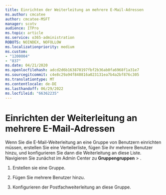 ```yaml
---
title: Einrichten der Weiterleitung an mehrere E-Mail-Adressen
ms.author: cmcatee
author: cmcatee-MSFT
manager: scotv
audience: ITPro
ms.topic: article
ms.service: o365-administration
ROBOTS: NOINDEX, NOFOLLOW
ms.localizationpriority: medium
ms.custom:
- "1200004"
- "837"
ms.date: 04/21/2020
ms.openlocfilehash: adcd2d6b163870197fbf2b36ab0fa6968f1a31e7
ms.sourcegitcommit: c4e8c29a94f840816a023131ea7b4a2bf876c305
ms.translationtype: MT
ms.contentlocale: de-DE
ms.lasthandoff: 06/29/2022
ms.locfileid: "66362235"
---
```

# <a name="setting-up-forwarding-to-multiple-email-addresses"></a>Einrichten der Weiterleitung an mehrere E-Mail-Adressen

Wenn Sie die E-Mail-Weiterleitung an eine Gruppe von Benutzern einrichten müssen, erstellen Sie eine Verteilerliste, fügen Sie ihr mehrere Benutzer hinzu, und konfigurieren Sie dann die Weiterleitung an diese Liste. Navigieren Sie zunächst im Admin Center zu **Gruppengruppen** > .[](https://portal.office.com/adminportal/home#/groups)
  
1. Erstellen sie eine Gruppe.

2. Fügen Sie mehrere Benutzer hinzu.

3. Konfigurieren der Postfachweiterleitung an diese Gruppe.
